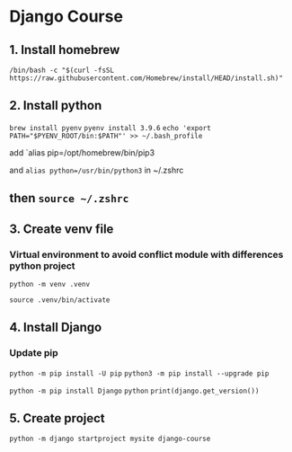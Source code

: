 # Django Course

## 1. Install homebrew

`/bin/bash -c "$(curl -fsSL https://raw.githubusercontent.com/Homebrew/install/HEAD/install.sh)"`

## 2. Install python

`brew install pyenv`
`pyenv install 3.9.6`
`echo 'export PATH="$PYENV_ROOT/bin:$PATH"' >> ~/.bash_profile`

add `alias pip=/opt/homebrew/bin/pip3

and  `alias python=/usr/bin/python3` in ~/.zshrc

## then `source ~/.zshrc`

## 3. Create venv file

### Virtual environment to avoid conflict module with differences python project

`python -m venv .venv`

`source .venv/bin/activate`

## 4. Install Django

### Update pip

`python -m pip install -U pip`
`python3 -m pip install --upgrade pip`

`python -m pip install Django`
`python`
`print(django.get_version())`

## 5. Create project

`python -m django startproject mysite django-course`
